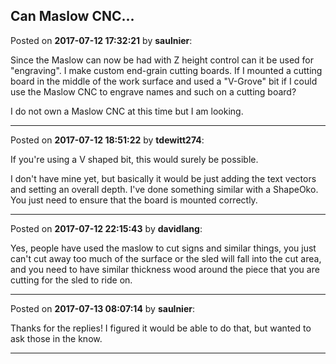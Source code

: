 ## Can Maslow CNC...
Posted on **2017-07-12 17:32:21** by **saulnier**:

Since the Maslow can now be had with Z height control can it be used for "engraving". I make custom end-grain cutting boards. If I mounted a cutting board in the middle of the work surface and used a "V-Grove" bit if I could use the Maslow CNC to engrave names and such on a cutting board?

I do not own a Maslow CNC at this time but I am looking.

---

Posted on **2017-07-12 18:51:22** by **tdewitt274**:

If you're using a V shaped bit, this would surely be possible.  

I don't have mine yet, but basically it would be just adding the text vectors and setting an overall depth.  I've done something similar with a ShapeOko.  You just need to ensure that the board is mounted correctly.

---

Posted on **2017-07-12 22:15:43** by **davidlang**:

Yes, people have used the maslow to cut signs and similar things, you just can't cut away too much of the surface or the sled will fall into the cut area, and you need to have similar thickness wood around the piece that you are cutting for the sled to ride on.

---

Posted on **2017-07-13 08:07:14** by **saulnier**:

Thanks for the replies! I figured it would be able to do that, but wanted to ask those in the know.

---

